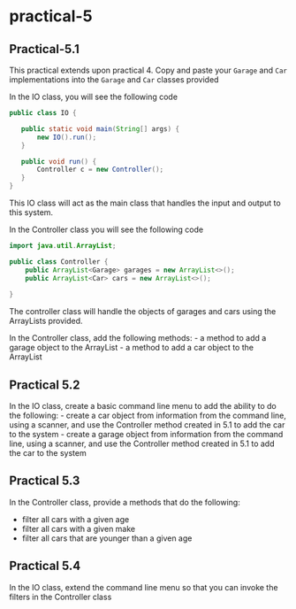 # practical-5

## Practical-5.1

This practical extends upon practical 4. Copy and paste your `Garage` and
 `Car` implementations into the `Garage` and `Car` classes provided
 
 In the IO class, you will see the following code
 
 ```java
public class IO {

    public static void main(String[] args) {
        new IO().run();
    }

    public void run() {
        Controller c = new Controller();
    }
}
```
This IO class will act as the main class that handles the input and output to
 this system.
 
In the Controller class you will see the following code

```java
import java.util.ArrayList;

public class Controller {
    public ArrayList<Garage> garages = new ArrayList<>();
    public ArrayList<Car> cars = new ArrayList<>();
    
}
```

The controller class will handle the objects of garages and cars using the
 ArrayLists provided.
 
In the Controller class, add the following methods:
    - a method to add a garage object to the ArrayList
    - a method to add a car object to the ArrayList
    
## Practical 5.2

In the IO class, create a basic command line menu to add the ability to do
 the following:
    - create a car object from information from the command line, using a
     scanner, and use the Controller method created in 5.1 to add the car to
      the system
    - create a garage object from information from the command line, using a
         scanner, and use the Controller method created in 5.1 to add the car to
          the system

## Practical 5.3

In the Controller class, provide a methods that do the following:
- filter all cars with a given age
- filter all cars with a given make
- filter all cars that are younger than a given age

## Practical 5.4

In the IO class, extend the command line menu so that you can invoke the
 filters in the Controller class
 
        
      
